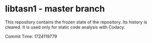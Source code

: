# libtasn1 - master branch

This repository contains the frozen state of the repository.
Its history is cleared. It is used only for static code
analysis with Codacy.

Commit Time: 1724119779